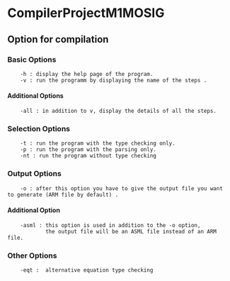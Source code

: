 # CompilerProjectM1MOSIG

## Option for compilation

### Basic Options

		-h : display the help page of the program.
		-v : run the programm by displaying the name of the steps .

#### Additional Options

		-all : in addition to v, display the details of all the steps.

### Selection Options
					
		-t : run the program with the type checking only.
		-p : run the program with the parsing only.
		-nt : run the program without type checking 
					
### Output Options	

		-o : after this option you have to give the output file you want to generate (ARM file by default) .
					
#### Additional Option

		-asml : this option is used in addition to the -o option, 
		        the output file will be an ASML file instead of an ARM file.
		
### Other Options

		-eqt :  alternative equation type checking 

